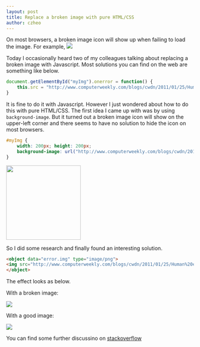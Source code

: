 ```yaml
---
layout: post
title: Replace a broken image with pure HTML/CSS
author: czheo
---
```


On most browsers, a broken image icon will show up when failing to load the image. For example, 
<img src="error.img" />

Today I occasionally heard two of my colleagues talking about replacing a broken image with Javascript. Most solutions you can find on the web are something like below.

~~~ js
document.getElementById("myImg").onerror = function() {
    this.src = "http://www.computerweekly.com/blogs/cwdn/2011/01/25/Human%20error.png";
}
~~~

It is fine to do it with Javascript. However I just wondered about how to do this with pure HTML/CSS. The first idea I came up with was by using `background-image`. But it turned out a broken image icon will show on the upper-left corner and there seems to have no solution to hide the icon on most browsers.

~~~ css
#myImg {
    width: 200px; height: 200px;
    background-image: url("http://www.computerweekly.com/blogs/cwdn/2011/01/25/Human%20error.png");
}
~~~

<img src="error.img" style="width: 200px; height: 200px; background-image: url('http://www.computerweekly.com/blogs/cwdn/2011/01/25/Human%20error.png');">

So I did some research and finally found an interesting solution.

~~~ html
<object data="error.img" type="image/png">
<img src="http://www.computerweekly.com/blogs/cwdn/2011/01/25/Human%20error.png" />
</object>
~~~

The effect looks as below.

With a broken image:

<object data="error.img">
<img src="http://www.computerweekly.com/blogs/cwdn/2011/01/25/Human%20error.png" />
</object>

With a good image:

<object data="http://upload.wikimedia.org/wikipedia/commons/1/1b/Square_200x200.png">
<img src="http://www.computerweekly.com/blogs/cwdn/2011/01/25/Human%20error.png" />
</object>

You can find some further discussino on [stackoverflow](http://stackoverflow.com/questions/10407236/is-it-valid-to-include-images-with-object-instead-of-img)
